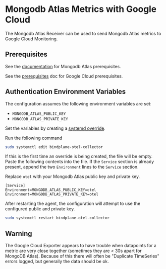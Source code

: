 # Mongodb Atlas Metrics with Google Cloud

The Mongodb Atlas Receiver can be used to send Mongodb Atlas metrics to Google Cloud Monitoring.

## Prerequisites

See the [documentation](https://github.com/observIQ/bindplane-otel-collector/blob/main/docs/receivers.md) for Mongodb Atlas prerequisites.

See the [prerequisites](../README.md) doc for Google Cloud prerequisites.

## Authentication Environment Variables

The configuration assumes the following environment variables are set:

- `MONGODB_ATLAS_PUBLIC_KEY`
- `MONGODB_ATLAS_PRIVATE_KEY`

Set the variables by creating a [systemd override](https://wiki.archlinux.org/title/systemd#Replacement_unit_files).

Run the following command

```bash
sudo systemctl edit bindplane-otel-collector
```

If this is the first time an override is being created, the file will be empty. Paste the following contents into the file. If the `Service` section is already present, append the two `Environment` lines to the `Service` section.

Replace `otel` with your Mongodb Atlas public key and private key.

```
[Service]
Environment=MONGODB_ATLAS_PUBLIC_KEY=otel
Environment=MONGODB_ATLAS_PRIVATE_KEY=otel
```

After restarting the agent, the configuration will attempt to use the configured public and private key.

```bash
sudo systemctl restart bindplane-otel-collector
```

## Warning

The Google Cloud Exporter appears to have trouble when datapoints for a metric are very close together (sometimes they are < 30s apart for MongoDB Atlas).
Because of this there will often be "Duplicate TimeSeries" errors logged, but generally the data should be ok.
